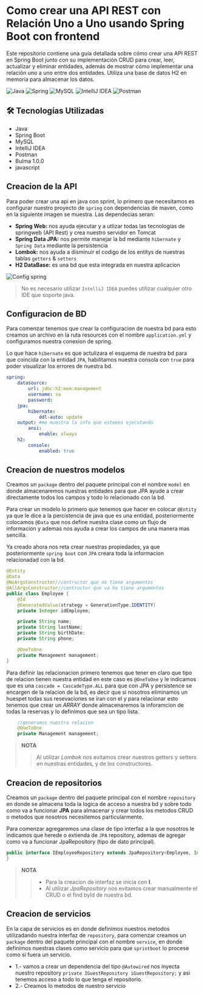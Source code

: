 # Como crear una API REST con Relación Uno a Uno usando Spring Boot con frontend

Este repositorio contiene una guía detallada sobre cómo crear una API REST en Spring Boot junto con su implementación CRUD para crear, leer, actualizar y eliminar entidades, además de mostrar cómo implementar una relación uno a uno entre dos entidades. Utiliza una base de datos H2 en memoria para almacenar los datos.


![Java](https://img.shields.io/badge/java-%23ED8B00.svg?style=for-the-badge&logo=openjdk&logoColor=white)
![Spring](https://img.shields.io/badge/spring-%236DB33F.svg?style=for-the-badge&logo=spring&logoColor=white)
![MySQL](https://img.shields.io/badge/mysql-4479A1.svg?style=for-the-badge&logo=mysql&logoColor=white)
![IntelliJ IDEA](https://img.shields.io/badge/IntelliJIDEA-000000.svg?style=for-the-badge&logo=intellij-idea&logoColor=white)
![Postman](https://img.shields.io/badge/Postman-FF6C37?style=for-the-badge&logo=postman&logoColor=white)

## 🛠 Tecnologías Utilizadas
- Java
- Spring Boot
- MySQL
- IntelliJ IDEA
- Postman
- Bulma 1.0.0
- javascript

## Creacion de la API
Para poder crear una api en java con sprint, lo primero que necesitamos es configurar nuestro proyecto de `spring` con dependencias de maven, como en la siguiente imagen se muestra.
Las dependecias seran:
  - **Spring Web:** nos ayuda ejecutar y a utlizar todas las tecnologias de springweb (API Rest) y crea nuestro servidor en Tomcat
  - **Spring Data JPA:** nos permite manejar la bd mediante `hibernate` y `Spring Data` mediante la persistencia
  - **Lombok:** nos ayuda a disminuir el codigo de los entitys de nuestras tablas `getters` & `setters`
  - **H2 DataBase:** es una bd que esta integrada en nuestra aplicacion

<image src="https://github.com/monnsmonsh/API-REST-OneToOne-Spring/blob/main/assets/Config.png" alt="Config spring">

> No es necesario utilizar `IntelliJ IDEA` puedes utilizar cualquier otro IDE que soporte java.



## Configuracion de BD
Para comenzar tenemos que crear la configuracion de nuestra bd para esto creamos un archivo en la ruta resources con el nombre `application.yml` y configuramos nuestra conexion de spring.

Lo que hace `hibernate` es que actulizara el esquema de nuestra bd para que coincida con la entidad `JPA`, habilitamos nuestra consola con `true`  para poder visualizar los errores de nuestra bd.

```yml
spring:
    datasource:
        url: jdbc:h2:mem:management
        username: sa
        password:
    jpa:
        hibernate:
            ddl-auto: update
    output: #me muestra la info que estemos ejecutando
        ansi:
            enable: always
    h2:
        console:
            enabled: true
```


## Creacion de nuestros modelos
Creamos un `package` dentro del paquete principal con el nombre `model` en donde almacenaremos nuestras entidades para que JPA ayude a crear directamente todos los campos y todo lo relacionado con la bd.

Para crear un modelo lo primero que tenemos que hacer en colocar `@Entity` ya que le dice a la percistencia de java que es una entidad, posteriormente colocamos `@Data` que nos define nuestra clase como un flujo de informacion y ademas nos ayuda a crear los campos de una manera mas sencilla.

Ya creado  ahora nos reta crear nuestras propiedades, ya que posteriormente `spring boot` con `JPA` creara toda la informacion relacionadad con la bd.

```java
@Entity
@Data
@NoArgsConstructor//contructor que no tiene argumentos
@AllArgsConstructor//contructor que va ha tiene argumentos
public class Employee {
    @Id
    @GeneratedValue(strategy = GenerationType.IDENTITY)
    private Integer idEmployee;

    private String name;
    private String lastName;
    private String birthDate;
    private String phone;

    @OneToOne
    private Management management;
}
```
Para definir las relacionacion primero tenemos que tener en claro que tipo de relacion tienen nuestra entidad en este caso es `@OneToOne` y  le indicamos que es una `cascade = CascadeType.ALL` para que con JPA y persistence se encargen de la relacion de la bd, es decir que si nosotros eliminamos un huespet todas sus resevaciones se iran con el y para relacionar esto tenemos que crear un *ARRAY* donde almacenaremos la inforamcion de todas la reservas y lo definimos que sea un tipo lista.
```java
    //generamos nuestra relacion
    @OneToOne
    private Management management;

```
> **NOTA**
>> Al utilizar *Lombok* nos evitamos crear nuestros getters y setters en nuestras entidades, y de los constructores.



## Creacion de repositorios
Creamos un `package` dentro del paquete principal con el nombre `repository` en donde se almacena toda la logica de acceso a nuestra bd y sobre todo como va a funcionar **JPA** para almacenar y crear todos los metodos CRUD o metodos que nosotros necesitemos particularmente.

Para comenzar agregaremos una clase de tipo interfaz a la que nosotros le indicamos que herede o extienda de `JPA` repository, ademas de agregar como va a funcionar JpaRepository (tipo de dato principal).

```java
public interface IEmployeeRepository extends JpaRepository<Employee, Integer> {
}
```

> **NOTA**
>> - Para la creacion de interfaz se inicia con **I**.
>> - Al utilizar *JpaRepository* nos evitamos crear manualmente el CRUD o el find byId de nuestra bd.

## Creacion de servicios
En la capa de servicios es en donde definimos nuestros metodos utilizadando nuestra interfaz de `repository`, para comenzar creamos un `package` dentro del paquete principal con el nombre `service`, en donde definimos nuestras clases como servicio para que `sprintboot` lo procese como si fuera un servicio.
- 1.- vamos a crear un dependencia del tipo `@Autowired` nos inyecta nuestro repository `private IGuestRepository iGuestRepository;` y asi tenemos acceso a todo lo que tenga el repositorio.
- 2.- Creamos lo metodos de nuestro servicio





